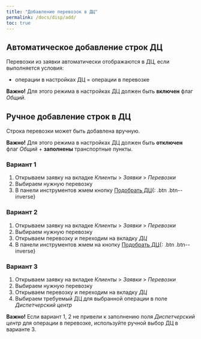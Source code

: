 ```yaml
---
title: "Добавление перевозок в ДЦ"
permalink: /docs/disp/add/
toc: true
---
```


## Автоматическое добавление строк ДЦ
Перевозки из заявки автоматически отображаются в ДЦ,
если выполняется условия:
-   операции в настройках ДЦ = операции в перевозке

**Важно!** Для этого режима в настройках ДЦ должен быть **включен** флаг *Общий*.

## Ручное добавление строк в ДЦ
Строка перевозки может быть добавлена вручную.

**Важно!** Для этого режима в настройках ДЦ должен быть **отключен** флаг *Общий* +
**заполнены** транспортные пункты.

### Вариант 1
1. Открываем заявку на вкладке *Клиенты* > *Заявки* > *Перевозки*
2. Выбираем нужную перевозку
3. В панели инструментов жмем кнопку [Подобрать ДЦ](#link){: .btn .btn--inverse}

### Вариант 2
1. Открываем заявку на вкладке *Клиенты* > *Заявки* > *Перевозки*
2. Выбираем нужную перевозку
3. Открываем перевозку и переходим на вкладку *ДЦ*
4. В панели инструментов жмем на кнопку [Подобрать ДЦ](#link){: .btn .btn--inverse}

### Вариант 3
1. Открываем заявку на вкладке *Клиенты* > *Заявки* > *Перевозки*
2. Выбираем нужную перевозку
3. Открываем перевозку и переходим на вкладку *ДЦ*
4. Выбираем требуемый ДЦ для выбранной операции в поле *Диспетчерский центр*

**Важно!** Если вариант 1, 2 не привели к заполнению поля *Диспетчерский центр* для операции в перевозке, используйте ручной выбор ДЦ в варианте 3.

